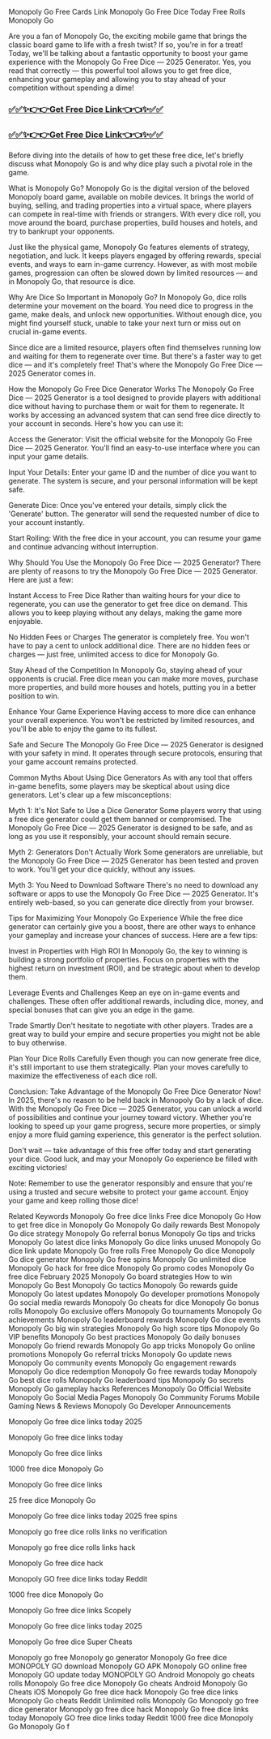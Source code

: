 Monopoly Go Free Cards Link Monopoly Go Free Dice Today Free Rolls Monopoly Go

Are you a fan of Monopoly Go, the exciting mobile game that brings the classic board game to life with a fresh twist? If so, you're in for a treat! Today, we'll be talking about a fantastic opportunity to boost your game experience with the Monopoly Go Free Dice — 2025 Generator. Yes, you read that correctly — this powerful tool allows you to get free dice, enhancing your gameplay and allowing you to stay ahead of your competition without spending a dime!

<h3><strong><a href="https://appbitly.com/lAMRu">✅✅✨👉👉Get Free Dice Link👈👈✨✅✅</a></strong></h3>

<h3><strong><a href="https://appbitly.com/lAMRu">✅✅✨👉👉Get Free Dice Link👈👈✨✅✅</a></strong></h3>

Before diving into the details of how to get these free dice, let's briefly discuss what Monopoly Go is and why dice play such a pivotal role in the game.

What is Monopoly Go? Monopoly Go is the digital version of the beloved Monopoly board game, available on mobile devices. It brings the world of buying, selling, and trading properties into a virtual space, where players can compete in real-time with friends or strangers. With every dice roll, you move around the board, purchase properties, build houses and hotels, and try to bankrupt your opponents.

Just like the physical game, Monopoly Go features elements of strategy, negotiation, and luck. It keeps players engaged by offering rewards, special events, and ways to earn in-game currency. However, as with most mobile games, progression can often be slowed down by limited resources — and in Monopoly Go, that resource is dice.

Why Are Dice So Important in Monopoly Go? In Monopoly Go, dice rolls determine your movement on the board. You need dice to progress in the game, make deals, and unlock new opportunities. Without enough dice, you might find yourself stuck, unable to take your next turn or miss out on crucial in-game events.

Since dice are a limited resource, players often find themselves running low and waiting for them to regenerate over time. But there's a faster way to get dice — and it's completely free! That's where the Monopoly Go Free Dice — 2025 Generator comes in.

How the Monopoly Go Free Dice Generator Works The Monopoly Go Free Dice — 2025 Generator is a tool designed to provide players with additional dice without having to purchase them or wait for them to regenerate. It works by accessing an advanced system that can send free dice directly to your account in seconds. Here's how you can use it:

Access the Generator: Visit the official website for the Monopoly Go Free Dice — 2025 Generator. You'll find an easy-to-use interface where you can input your game details.

Input Your Details: Enter your game ID and the number of dice you want to generate. The system is secure, and your personal information will be kept safe.

Generate Dice: Once you've entered your details, simply click the 'Generate' button. The generator will send the requested number of dice to your account instantly.

Start Rolling: With the free dice in your account, you can resume your game and continue advancing without interruption.

Why Should You Use the Monopoly Go Free Dice — 2025 Generator? There are plenty of reasons to try the Monopoly Go Free Dice — 2025 Generator. Here are just a few:

Instant Access to Free Dice Rather than waiting hours for your dice to regenerate, you can use the generator to get free dice on demand. This allows you to keep playing without any delays, making the game more enjoyable.

No Hidden Fees or Charges The generator is completely free. You won't have to pay a cent to unlock additional dice. There are no hidden fees or charges — just free, unlimited access to dice for Monopoly Go.

Stay Ahead of the Competition In Monopoly Go, staying ahead of your opponents is crucial. Free dice mean you can make more moves, purchase more properties, and build more houses and hotels, putting you in a better position to win.

Enhance Your Game Experience Having access to more dice can enhance your overall experience. You won't be restricted by limited resources, and you'll be able to enjoy the game to its fullest.

Safe and Secure The Monopoly Go Free Dice — 2025 Generator is designed with your safety in mind. It operates through secure protocols, ensuring that your game account remains protected.

Common Myths About Using Dice Generators As with any tool that offers in-game benefits, some players may be skeptical about using dice generators. Let's clear up a few misconceptions:

Myth 1: It's Not Safe to Use a Dice Generator Some players worry that using a free dice generator could get them banned or compromised. The Monopoly Go Free Dice — 2025 Generator is designed to be safe, and as long as you use it responsibly, your account should remain secure.

Myth 2: Generators Don't Actually Work Some generators are unreliable, but the Monopoly Go Free Dice — 2025 Generator has been tested and proven to work. You'll get your dice quickly, without any issues.

Myth 3: You Need to Download Software There's no need to download any software or apps to use the Monopoly Go Free Dice — 2025 Generator. It's entirely web-based, so you can generate dice directly from your browser.

Tips for Maximizing Your Monopoly Go Experience While the free dice generator can certainly give you a boost, there are other ways to enhance your gameplay and increase your chances of success. Here are a few tips:

Invest in Properties with High ROI In Monopoly Go, the key to winning is building a strong portfolio of properties. Focus on properties with the highest return on investment (ROI), and be strategic about when to develop them.

Leverage Events and Challenges Keep an eye on in-game events and challenges. These often offer additional rewards, including dice, money, and special bonuses that can give you an edge in the game.

Trade Smartly Don't hesitate to negotiate with other players. Trades are a great way to build your empire and secure properties you might not be able to buy otherwise.

Plan Your Dice Rolls Carefully Even though you can now generate free dice, it's still important to use them strategically. Plan your moves carefully to maximize the effectiveness of each dice roll.

Conclusion: Take Advantage of the Monopoly Go Free Dice Generator Now! In 2025, there's no reason to be held back in Monopoly Go by a lack of dice. With the Monopoly Go Free Dice — 2025 Generator, you can unlock a world of possibilities and continue your journey toward victory. Whether you're looking to speed up your game progress, secure more properties, or simply enjoy a more fluid gaming experience, this generator is the perfect solution.

Don't wait — take advantage of this free offer today and start generating your dice. Good luck, and may your Monopoly Go experience be filled with exciting victories!

Note: Remember to use the generator responsibly and ensure that you're using a trusted and secure website to protect your game account. Enjoy your game and keep rolling those dice!

Related Keywords Monopoly Go free dice links Free dice Monopoly Go How to get free dice in Monopoly Go Monopoly Go daily rewards Best Monopoly Go dice strategy Monopoly Go referral bonus Monopoly Go tips and tricks Monopoly Go latest dice links Monopoly Go dice links unused Monopoly Go dice link update Monopoly Go free rolls Free Monopoly Go dice Monopoly Go dice generator Monopoly Go free spins Monopoly Go unlimited dice Monopoly Go hack for free dice Monopoly Go promo codes Monopoly Go free dice February 2025 Monopoly Go board strategies How to win Monopoly Go Best Monopoly Go tactics Monopoly Go rewards guide Monopoly Go latest updates Monopoly Go developer promotions Monopoly Go social media rewards Monopoly Go cheats for dice Monopoly Go bonus rolls Monopoly Go exclusive offers Monopoly Go tournaments Monopoly Go achievements Monopoly Go leaderboard rewards Monopoly Go dice events Monopoly Go big win strategies Monopoly Go high score tips Monopoly Go VIP benefits Monopoly Go best practices Monopoly Go daily bonuses Monopoly Go friend rewards Monopoly Go app tricks Monopoly Go online promotions Monopoly Go referral tricks Monopoly Go update news Monopoly Go community events Monopoly Go engagement rewards Monopoly Go dice redemption Monopoly Go free rewards today Monopoly Go best dice rolls Monopoly Go leaderboard tips Monopoly Go secrets Monopoly Go gameplay hacks References Monopoly Go Official Website Monopoly Go Social Media Pages Monopoly Go Community Forums Mobile Gaming News & Reviews Monopoly Go Developer Announcements

Monopoly Go free dice links today 2025

Monopoly Go free dice links today

Monopoly Go free dice links

1000 free dice Monopoly Go

Monopoly Go free dice links

25 free dice Monopoly Go

Monopoly Go free dice links today 2025 free spins

Monopoly go free dice rolls links no verification

Monopoly go free dice rolls links hack

Monopoly Go free dice hack

Monopoly GO free dice links today Reddit

1000 free dice Monopoly Go

Monopoly Go free dice links Scopely

Monopoly Go free dice links today 2025

Monopoly Go free dice Super Cheats

Monopoly go free Monopoly go generator Monopoly Go free dice MONOPOLY GO download Monopoly GO APK Monopoly GO online free Monopoly GO update today MONOPOLY GO Android Monopoly go cheats rolls Monopoly Go free dice Monopoly Go cheats Android Monopoly Go Cheats iOS Monopoly Go free dice hack Monopoly Go free dice links Monopoly Go cheats Reddit Unlimited rolls Monopoly Go Monopoly go free dice generator Monopoly go free dice hack Monopoly Go free dice links today Monopoly GO free dice links today Reddit 1000 free dice Monopoly Go Monopoly Go f
